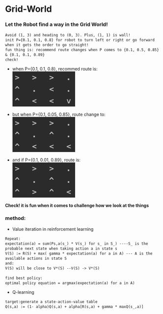 # Grid-World

### Let the Robot find a way in the Grid World!
```
Avoid (1, 3) and heading to (0, 3). Plus, (1, 1) is wall!
init P={0.1, 0.1, 0.8} for robot to turn left or right or go forward when it gets the order to go straight!
fun thing is: recommend route changes when P comes to {0.1, 0.5, 0.85} & {0.1, 0.1, 0.89}
check!
 ```
* when P={0.1, 0.1, 0.8}, recommed route is: \
![2](https://raw.githubusercontent.com/SJHNJU/Grid-World/master/routes/route2.png)

* but when P={0.1, 0.05, 0.85}, route change to: \
![1](https://raw.githubusercontent.com/SJHNJU/Grid-World/master/routes/route1.png)

* and if P={0.1, 0.01, 0.89}, route is: \
![3](https://raw.githubusercontent.com/SJHNJU/Grid-World/master/routes/route3.png)

**Check! it is fun when it comes to challenge how we look at the things**


### method:
- Value iteration in reinforcement learning
```
Repeat:
expectation(a) = sum(Ps,a(s_) * V(s_) for s_ in S_) ----S_ is the probable next state when taking action a in state s
V(S) := R(S) + max( gamma * expectation(a) for a in A) --- A is the available actions in state S
and:
V(S) will be close to V*(S) --V(S) -> V*(S)

find best policy:
optimal policy equation = argmax(expectation(a) for a in A)
```
- Q-learning
```
target:generate a state-action-value table
Q(s,a) := (1- alpha)Q(s,a) + alpha[R(s,a) + gamma * maxQ(s_,a)]
```
